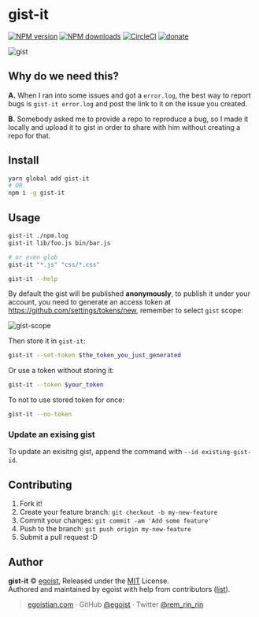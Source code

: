 # gist-it

[![NPM version](https://img.shields.io/npm/v/gist-it.svg?style=flat)](https://npmjs.com/package/gist-it) [![NPM downloads](https://img.shields.io/npm/dm/gist-it.svg?style=flat)](https://npmjs.com/package/gist-it) [![CircleCI](https://circleci.com/gh/egoist/gist-it/tree/master.svg?style=shield)](https://circleci.com/gh/egoist/gist-it/tree/master)  [![donate](https://img.shields.io/badge/$-donate-ff69b4.svg?maxAge=2592000&style=flat)](https://github.com/egoist/donate)

![gist](https://cloud.githubusercontent.com/assets/8784712/26835939/08b685ee-4b0c-11e7-865b-77bb7e0b95ab.gif)

## Why do we need this?

**A.** When I ran into some issues and got a `error.log`, the best way to report bugs is `gist-it error.log` and post the link to it on the issue you created.

**B.** Somebody asked me to provide a repo to reproduce a bug, so I made it locally and upload it to gist in order to share with him without creating a repo for that.

## Install

```bash
yarn global add gist-it
# OR
npm i -g gist-it
```

## Usage

```bash
gist-it ./npm.log
gist-it lib/foo.js bin/bar.js

# or even glob
gist-it "*.js" "css/*.css"

gist-it --help
```

By default the gist will be published **anonymously**, to publish it under your account, you need to generate an access token at https://github.com/settings/tokens/new, remember to select `gist` scope:

![gist-scope](https://ooo.0o0.ooo/2017/05/27/592951a01af2b.png)

Then store it in `gist-it`:

```bash
gist-it --set-token $the_token_you_just_generated
```

Or use a token without storing it:

```bash
gist-it --token $your_token
```

To not to use stored token for once:

```bash
gist-it --no-token
```

### Update an exising gist

To update an exisitng gist, append the command with `--id existing-gist-id`.

## Contributing

1. Fork it!
2. Create your feature branch: `git checkout -b my-new-feature`
3. Commit your changes: `git commit -am 'Add some feature'`
4. Push to the branch: `git push origin my-new-feature`
5. Submit a pull request :D


## Author

**gist-it** © [egoist](https://github.com/egoist), Released under the [MIT](./LICENSE) License.<br>
Authored and maintained by egoist with help from contributors ([list](https://github.com/egoist/gist-it/contributors)).

> [egoistian.com](https://egoistian.com) · GitHub [@egoist](https://github.com/egoist) · Twitter [@rem_rin_rin](https://twitter.com/rem_rin_rin)
